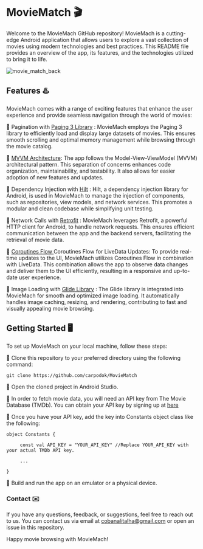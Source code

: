 # MovieMatch 	:clapper:
Welcome to the MovieMach GitHub repository! MovieMach is a cutting-edge Android application that allows users to explore a vast collection of movies using modern technologies and best practices. This README file provides an overview of the app, its features, and the technologies utilized to bring it to life.

![movie_match_back](https://github.com/carpodok/MovieMatch/assets/64840495/5b7a967e-47d9-4a76-aaea-613d0dbf47bc)


## Features :hotsprings:
MovieMach comes with a range of exciting features that enhance the user experience and provide seamless navigation through the world of movies:

 :small_orange_diamond: Pagination with <a href="https://developer.android.com/topic/libraries/architecture/paging/v3-overview" target="_blank">Paging 3 Library</a> : MovieMach employs the Paging 3 library to efficiently load and display large datasets of movies. This ensures smooth scrolling and optimal memory management while browsing through the movie catalog.

:small_orange_diamond: <a href="https://developer.android.com/topic/libraries/architecture/paging/v3-overview" target="_blank"> MVVM Architecture</a>: The app follows the Model-View-ViewModel (MVVM) architectural pattern. This separation of concerns enhances code organization, maintainability, and testability. It also allows for easier adoption of new features and updates.

:small_orange_diamond: Dependency Injection with <a href="https://dagger.dev/hilt/" target="_blank">Hilt</a> : Hilt, a dependency injection library for Android, is used in MovieMach to manage the injection of components, such as repositories, view models, and network services. This promotes a modular and clean codebase while simplifying unit testing.

:small_orange_diamond: Network Calls with <a href="https://square.github.io/retrofit/" target="_blank">Retrofit</a> : MovieMach leverages Retrofit, a powerful HTTP client for Android, to handle network requests. This ensures efficient communication between the app and the backend servers, facilitating the retrieval of movie data.

:small_orange_diamond: <a href="https://developer.android.com/kotlin/flow" target="_blank"> Coroutines Flow </a> Coroutines Flow for LiveData Updates: To provide real-time updates to the UI, MovieMach utilizes Coroutines Flow in combination with LiveData. This combination allows the app to observe data changes and deliver them to the UI efficiently, resulting in a responsive and up-to-date user experience.

:small_orange_diamond: Image Loading with <a href="https://github.com/bumptech/glide" target="_blank">Glide Library</a> : The Glide library is integrated into MovieMach for smooth and optimized image loading. It automatically handles image caching, resizing, and rendering, contributing to fast and visually appealing movie browsing.

## Getting Started :desktop_computer:
To set up MovieMach on your local machine, follow these steps:

:small_red_triangle: Clone this repository to your preferred directory using the following command:

```
git clone https://github.com/carpodok/MovieMatch
```
:small_red_triangle: Open the cloned project in Android Studio.

:small_red_triangle: In order to fetch movie data, you will need an API key from The Movie Database (TMDb). You can obtain your API key by signing up at <a href="https://www.themoviedb.org/" target="_blank"> here </a>

:small_red_triangle: Once you have your API key, add the key into Constants object class like the following:

```
object Constants {

     const val API_KEY = "YOUR_API_KEY" //Replace YOUR_API_KEY with your actual TMDb API key.

     ...

}

```

:small_red_triangle: Build and run the app on an emulator or a physical device.


### Contact :envelope:
If you have any questions, feedback, or suggestions, feel free to reach out to us. You can contact us via email at cobanalitalha@gmail.com or open an issue in this repository.

Happy movie browsing with MovieMach!

